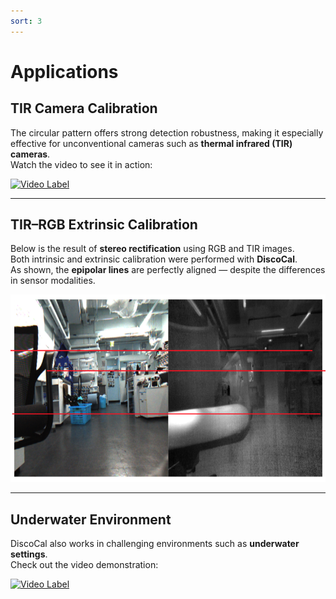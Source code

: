 ```yaml
---
sort: 3
---
```


# Applications

## TIR Camera Calibration

The circular pattern offers strong detection robustness, making it especially effective for unconventional cameras such as **thermal infrared (TIR) cameras**.  
Watch the video to see it in action:

[![Video Label](http://img.youtube.com/vi/j86pyBZe7t0/0.jpg)](https://youtu.be/j86pyBZe7t0)

---

## TIR–RGB Extrinsic Calibration

Below is the result of **stereo rectification** using RGB and TIR images.  
Both intrinsic and extrinsic calibration were performed with **DiscoCal**.  
As shown, the **epipolar lines** are perfectly aligned — despite the differences in sensor modalities.

<img src="../figs/epipolar_line.png" height="300">

---

## Underwater Environment

DiscoCal also works in challenging environments such as **underwater settings**.  
Check out the video demonstration:

[![Video Label](http://img.youtube.com/vi/1OsWIEwnsb4/0.jpg)](https://youtu.be/1OsWIEwnsb4)
